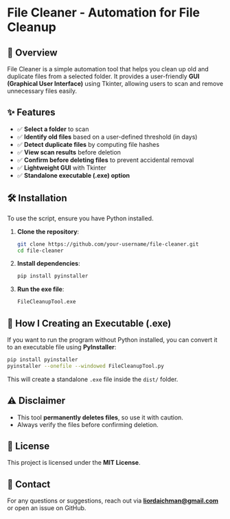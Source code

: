 # File Cleaner - Automation for File Cleanup

## 📌 Overview
File Cleaner is a simple automation tool that helps you clean up old and duplicate files from a selected folder. It provides a user-friendly **GUI (Graphical User Interface)** using Tkinter, allowing users to scan and remove unnecessary files easily.

## ✨ Features
- ✅ **Select a folder** to scan
- ✅ **Identify old files** based on a user-defined threshold (in days)
- ✅ **Detect duplicate files** by computing file hashes
- ✅ **View scan results** before deletion
- ✅ **Confirm before deleting files** to prevent accidental removal
- ✅ **Lightweight GUI** with Tkinter
- ✅ **Standalone executable (.exe) option**

## 🛠️ Installation
To use the script, ensure you have Python installed.

1. **Clone the repository**:
   ```sh
   git clone https://github.com/your-username/file-cleaner.git
   cd file-cleaner
   ```
2. **Install dependencies**:
   ```sh
   pip install pyinstaller
   ```
3. **Run the exe file**:
   ```sh
   FileCleanupTool.exe
   ```

## 🚀 How I Creating an Executable (.exe)
If you want to run the program without Python installed, you can convert it to an executable file using **PyInstaller**:

```sh
pip install pyinstaller
pyinstaller --onefile --windowed FileCleanupTool.py
```
This will create a standalone `.exe` file inside the `dist/` folder.

## ⚠️ Disclaimer
- This tool **permanently deletes files**, so use it with caution.
- Always verify the files before confirming deletion.

## 📝 License
This project is licensed under the **MIT License**.

## 📩 Contact
For any questions or suggestions, reach out via **liordaichman@gmail.com** or open an issue on GitHub.

